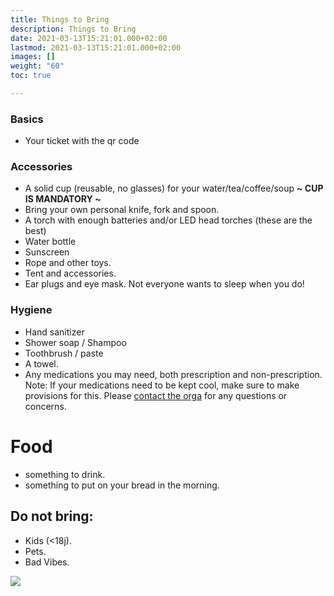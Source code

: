 ```yaml
---
title: Things to Bring
description: Things to Bring
date: 2021-03-13T15:21:01.000+02:00
lastmod: 2021-03-13T15:21:01.000+02:00
images: []
weight: "60"
toc: true

---
```

### Basics

* Your ticket with the qr code

### Accessories

* A solid cup \(reusable, no glasses\) for your water/tea/coffee/soup **~ CUP IS MANDATORY ~** 
* Bring your own personal knife, fork and spoon.
* A torch with enough batteries and/or LED head torches \(these are the best\) 
* Water bottle 
* Sunscreen
* Rope and other toys.
* Tent and accessories. 
* Ear plugs and eye mask. Not everyone wants to sleep when you do!

### Hygiene

* Hand sanitizer
* Shower soap / Shampoo 
* Toothbrush / paste
* A towel.
* Any medications you may need, both prescription and non-prescription. Note: If your medications need to be kept cool, make sure to make provisions for this. Please [contact the orga](contact.md) for any questions or concerns.

# Food
* something to drink.
* something to put on your bread in the morning. 

## Do not bring:

* Kids \(&lt;18j\). 
* Pets.
* Bad Vibes.

![](/images/mug.jpeg)